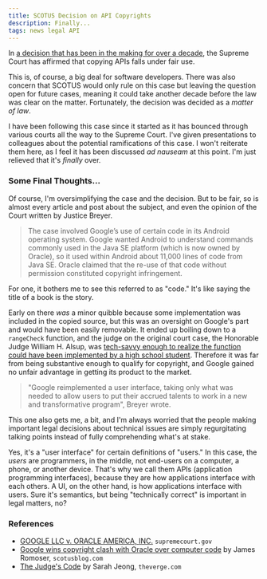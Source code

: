 ```yaml
---
title: SCOTUS Decision on API Copyrights
description: Finally...
tags: news legal API
---
```


In [a decision that has been in the making for over a decade](https://www.scotusblog.com/2021/04/google-wins-copyright-clash-with-oracle-over-computer-code/), the Supreme Court has affirmed that copying APIs falls under fair use.

<!--more-->

This is, of course, a big deal for software developers. There was also concern that SCOTUS would only rule on this case but leaving the question open for future cases, meaning it could take another decade before the law was clear on the matter. Fortunately, the decision was decided as a *matter of law*.

I have been following this case since it started as it has bounced through various courts all the way to the Supreme Court. I've given presentations to colleagues about the potential ramifications of this case. I won't reiterate them here, as I feel it has been discussed *ad nauseam* at this point. I'm just relieved that it's *finally* over.

### Some Final Thoughts&hellip;

Of course, I'm oversimplifying the case and the decision. But to be fair, so is almost every article and post about the subject, and even the opinion of the Court written by Justice Breyer.

> The case involved Google’s use of certain code in its Android operating system. Google wanted Android to understand commands commonly used in the Java SE platform (which is now owned by Oracle), so it used within Android about 11,000 lines of code from Java SE. Oracle claimed that the re-use of that code without permission constituted copyright infringement.

For one, it bothers me to see this referred to as "code." It's like saying the title of a book is the story.

Early on there *was* a minor quibble because some implementation was included in the copied source, but this was an oversight on Google's part and would have been easily removable. It ended up boiling down to a `rangeCheck` function, and the judge on the original court case, the Honorable Judge William H. Alsup, was [tech-savvy enough to realize the function could have been implemented by a high school student](https://www.theverge.com/2017/10/19/16503076/oracle-vs-google-judge-william-alsup-interview-waymo-uber). Therefore it was far from being substantive enough to qualify for copyright, and Google gained no unfair advantage in getting its product to the market.

> "Google reimplemented a user interface, taking only what was needed to allow users to put their accrued talents to work in a new and transformative program", Breyer wrote.

This one also gets me, a bit, and I'm always worried that the people making important legal decisions about technical issues are simply regurgitating talking points instead of fully comprehending what's at stake.

Yes, it's a "user interface" for certain definitions of "users." In this case, the *users* are programmers, in the middle, not end-users on a computer, a phone, or another device. That's why we call them APIs (application programming interfaces), because they are how applications interface with each others. A UI, on the other hand, is how applications interface with users. Sure it's semantics, but being "technically correct" is important in legal matters, no?

### References

- [GOOGLE LLC v. ORACLE AMERICA, INC.](https://www.supremecourt.gov/opinions/20pdf/18-956_d18f.pdf) `supremecourt.gov`
- [Google wins copyright clash with Oracle over computer code](https://www.scotusblog.com/2021/04/google-wins-copyright-clash-with-oracle-over-computer-code/) by James Romoser, `scotusblog.com`
- [The Judge's Code](https://www.theverge.com/2017/10/19/16503076/oracle-vs-google-judge-william-alsup-interview-waymo-uber) by Sarah Jeong, `theverge.com`
